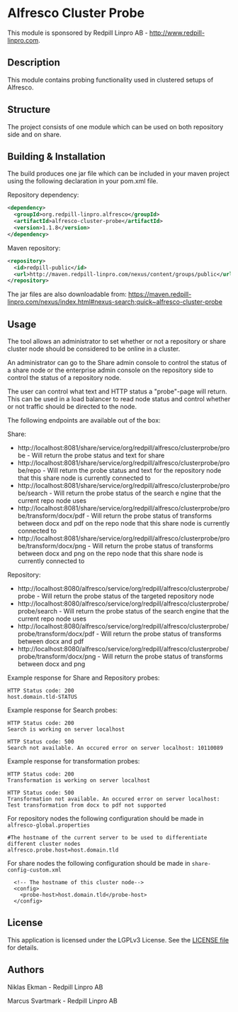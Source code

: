 Alfresco Cluster Probe
=============================================

This module is sponsored by Redpill Linpro AB - http://www.redpill-linpro.com.

Description
-----------
This module contains probing functionality used in clustered setups of Alfresco. 

Structure
------------

The project consists of one module which can be used on both repository side and on share.

Building & Installation
------------
The build produces one jar file which can be included in your maven project using the following declaration in your pom.xml file.

Repository dependency:

```xml
<dependency>
  <groupId>org.redpill-linpro.alfresco</groupId>
  <artifactId>alfresco-cluster-probe</artifactId>
  <version>1.1.8</version>
</dependency>
```

Maven repository:

```xml
<repository>
  <id>redpill-public</id>
  <url>http://maven.redpill-linpro.com/nexus/content/groups/public</url>
</repository>
```

The jar files are also downloadable from: https://maven.redpill-linpro.com/nexus/index.html#nexus-search;quick~alfresco-cluster-probe

Usage
-----

The tool allows an administrator to set whether or not a repository or share cluster node should be considered to be online in a cluster.

An administrator can go to the Share admin console to control the status of a share node or the enterprise admin console on the repository side to control the status of a repository node.

The user can control what text and HTTP status a "probe"-page will return. This can be used in a load balancer to read node status and control whether or not traffic should be directed to the node.

The following endpoints are available out of the box:

Share:
* http://localhost:8081/share/service/org/redpill/alfresco/clusterprobe/probe - Will return the probe status and text for share
* http://localhost:8081/share/service/org/redpill/alfresco/clusterprobe/probe/repo - Will return the probe status and text for the repository node that this share node is currently connected to
* http://localhost:8081/share/service/org/redpill/alfresco/clusterprobe/probe/search - Will return the probe status of the search e
ngine that the current repo node uses
* http://localhost:8081/share/service/org/redpill/alfresco/clusterprobe/probe/transform/docx/pdf - Will return the probe status of transforms between docx and pdf on the repo node that this share node is currently connected to
* http://localhost:8081/share/service/org/redpill/alfresco/clusterprobe/probe/transform/docx/png - Will return the probe status of transforms between docx and png on the repo node that this share node is currently connected to

Repository:
* http://localhost:8080/alfresco/service/org/redpill/alfresco/clusterprobe/probe - Will return the probe status of the targeted repository node
* http://localhost:8080/alfresco/service/org/redpill/alfresco/clusterprobe/probe/search - Will return the probe status of the search engine that the current repo node uses
* http://localhost:8080/alfresco/service/org/redpill/alfresco/clusterprobe/probe/transform/docx/pdf - Will return the probe status of transforms between docx and pdf
* http://localhost:8080/alfresco/service/org/redpill/alfresco/clusterprobe/probe/transform/docx/png - Will return the probe status of transforms between docx and png

Example response for Share and Repository probes:

```
HTTP Status code: 200
host.domain.tld-STATUS
```

Example response for Search probes:

```
HTTP Status code: 200
Search is working on server localhost
```

```
HTTP Status code: 500
Search not available. An occured error on server localhost: 10110089 
```

Example response for transformation probes:

```
HTTP Status code: 200
Transformation is working on server localhost
```

```
HTTP Status code: 500
Transformation not available. An occured error on server localhost: Test transformation from docx to pdf not supported
```



For repository nodes the following configuration should be made in ```alfresco-global.properties```

```
#The hostname of the current server to be used to differentiate different cluster nodes
alfresco.probe.host=host.domain.tld
```

For share nodes the following configuration should be made in ```share-config-custom.xml```

```
  <!-- The hostname of this cluster node-->
  <config>
    <probe-host>host.domain.tld</probe-host>
  </config>
```

License
-------

This application is licensed under the LGPLv3 License. See the [LICENSE file](LICENSE) for details.

Authors
-------

Niklas Ekman - Redpill Linpro AB

Marcus Svartmark - Redpill Linpro AB
